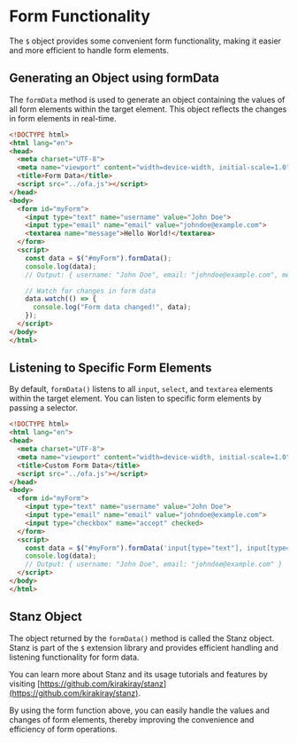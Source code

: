 # Form Functionality

The `$` object provides some convenient form functionality, making it easier and more efficient to handle form elements.

## Generating an Object using formData

The `formData` method is used to generate an object containing the values of all form elements within the target element. This object reflects the changes in form elements in real-time.

```html
<!DOCTYPE html>
<html lang="en">
<head>
  <meta charset="UTF-8">
  <meta name="viewport" content="width=device-width, initial-scale=1.0">
  <title>Form Data</title>
  <script src="../ofa.js"></script>
</head>
<body>
  <form id="myForm">
    <input type="text" name="username" value="John Doe">
    <input type="email" name="email" value="johndoe@example.com">
    <textarea name="message">Hello World!</textarea>
  </form>
  <script>
    const data = $("#myForm").formData();
    console.log(data);
    // Output: { username: "John Doe", email: "johndoe@example.com", message: "Hello World!" }

    // Watch for changes in form data
    data.watch(() => {
      console.log("Form data changed!", data);
    });
  </script>
</body>
</html>
```

## Listening to Specific Form Elements

By default, `formData()` listens to all `input`, `select`, and `textarea` elements within the target element. You can listen to specific form elements by passing a selector.

```html
<!DOCTYPE html>
<html lang="en">
<head>
  <meta charset="UTF-8">
  <meta name="viewport" content="width=device-width, initial-scale=1.0">
  <title>Custom Form Data</title>
  <script src="../ofa.js"></script>
</head>
<body>
  <form id="myForm">
    <input type="text" name="username" value="John Doe">
    <input type="email" name="email" value="johndoe@example.com">
    <input type="checkbox" name="accept" checked>
  </form>
  <script>
    const data = $("#myForm").formData('input[type="text"], input[type="email"]');
    console.log(data);
    // Output: { username: "John Doe", email: "johndoe@example.com" }
  </script>
</body>
</html>
```

## Stanz Object

The object returned by the `formData()` method is called the Stanz object. Stanz is part of the `$` extension library and provides efficient handling and listening functionality for form data.

You can learn more about Stanz and its usage tutorials and features by visiting [https://github.com/kirakiray/stanz](https://github.com/kirakiray/stanz).

By using the form function above, you can easily handle the values and changes of form elements, thereby improving the convenience and efficiency of form operations.

